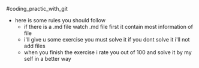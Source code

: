 #coding_practic_with_git- here is some rules you should follow
  - if there is a .md file watch .md file first it contain most information of file
  - i'll give u some exercise you must solve it if you dont solve it i'll not add files
  - when you finish the exercise i rate you out of 100 and solve it by my self in a better way